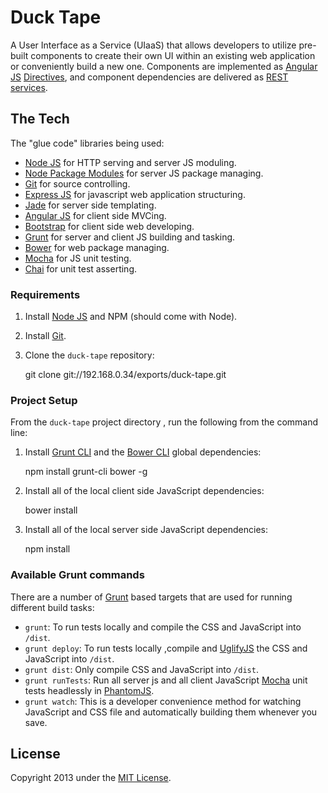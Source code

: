 # Duck Tape

 A User Interface as a Service (UIaaS) that allows developers to utilize pre-built components to create their own UI within an
 existing web application or conveniently build a new one. Components are implemented
 as [Angular JS](http://angularjs.org/) [Directives](http://docs.angularjs.org/guide/directive),
 and component dependencies are delivered as [REST services](http://www.vinaysahni.com/best-practices-for-a-pragmatic-restful-api).

## The Tech

The "glue code" libraries being used:

* [Node JS](http://nodejs.org/) for HTTP serving and server JS moduling.
* [Node Package Modules](https://npmjs.org/) for server JS package managing.
* [Git](http://git-scm.com/) for source controlling.
* [Express JS](http://www.expressjs.com/) for javascript web application structuring.
* [Jade](http://www.jade-lang.com/) for server side templating.
* [Angular JS](http://angularjs.org/) for client side MVCing.
* [Bootstrap](http://twitter.github.com/bootstrap/) for client side web developing.
* [Grunt](http://www.gruntjs.com/) for server and client JS building and tasking.
* [Bower](http://bower.io/) for web package managing.
* [Mocha](http://visionmedia.github.io/mocha/) for JS unit testing.
* [Chai](http://chaijs.com/) for unit test asserting.

### Requirements

1) Install [Node JS](http://nodejs.org/) and NPM (should come with Node).

2) Install [Git](http://git-scm.com/).

3) Clone the `duck-tape` repository:

    git clone git://192.168.0.34/exports/duck-tape.git

### Project Setup

From the `duck-tape` project directory , run the following from the command line:

1) Install [Grunt CLI](https://github.com/gruntjs/grunt-cli) and the [Bower CLI](http://sindresorhus.com/bower-components/) global dependencies:

	npm install grunt-cli bower -g

2) Install all of the local client side JavaScript dependencies:

	bower install

3) Install all of the local server side JavaScript dependencies:

	npm install

### Available Grunt commands

There are a number of [Grunt](http://www.gruntjs.com/) based targets that are used for running different build tasks:

* `grunt`: To run tests locally and compile the CSS and JavaScript into `/dist`.
* `grunt deploy`: To run tests locally ,compile and [UglifyJS](http://lisperator.net/uglifyjs/) the CSS and JavaScript into `/dist`.
* `grunt dist`: Only compile CSS and JavaScript into `/dist`.
* `grunt runTests`: Run all server js and all client JavaScript [Mocha](http://visionmedia.github.io/mocha/) unit tests headlessly in [PhantomJS](http://phantomjs.org/).
* `grunt watch`: This is a developer convenience method for watching JavaScript and CSS file and automatically building them whenever you save.

## License
Copyright 2013 under the [MIT License](LICENSE).
